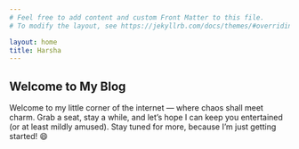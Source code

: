 ```yaml
---
# Feel free to add content and custom Front Matter to this file.
# To modify the layout, see https://jekyllrb.com/docs/themes/#overriding-theme-defaults

layout: home
title: Harsha
---
```


## Welcome to My Blog  

Welcome to my little corner of the internet — where chaos shall meet charm. Grab a seat, stay a while, and let’s hope I can keep you entertained (or at least mildly amused). Stay tuned for more, because I’m just getting started! 😄